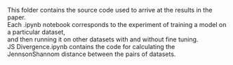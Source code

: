 This folder contains the source code used to arrive at the results in the paper. <br />
Each .ipynb notebook corresponds to the experiment of training a model on a particular dataset, <br />
and then running it on other datasets with and without fine tuning. <br />
JS Divergence.ipynb contains the code for calculating the JennsonShannom distance between the pairs of datasets. <br />
